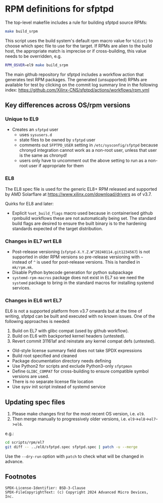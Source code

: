 # RPM definitions for sfptpd

The top-level makefile includes a rule for building sfptpd source RPMs:

```sh
make build_srpm
```

This script uses the build system's default rpm macro value for `%{dist}` to
choose which spec file to use for the target. If RPMs are alien to the build
host, the appropriate match is imprecise or if cross-building, this value
needs to be overridden, e.g.

```sh
RPM_OSVER=el9 make build_srpm
```

The main github repository for sfptpd includes a workflow action that generates
test RPM packages. The generated (unsupported) RPMs are available for test by
clicking on the commit log summary line in the following index:
<https://github.com/Xilinx-CNS/sfptpd/actions/workflows/rpm.yml>

## Key differences across OS/rpm versions

### Unique to EL9

* Creates an `sfptpd` user
   - uses `sysusers.d`
   - state files to be owned by `sfptpd` user
   - comments out `SFPTPD_USER` setting in `/etc/sysconfig/sfptpd` because
     chronyd integration cannot work as a non-root user, unless that user
     is the same as chronyd!
   - users only have to uncomment out the above setting to run as a non-root
     user if appropriate for them

### EL8

The EL8 spec file is used for the generic EL8+ RPM released and supported by
AMD Solarflare at <https://www.xilinx.com/download/drivers> as of v3.7.

Quirks for EL8 and later:

* Explicit `%set_build_flags` macro used because in containerised github
  rpmbuild workflows these are not automatically being set. The standard build
  flags are desired to ensure the built binary is to the hardening standards
  expected of the target distribution.

### Changes in EL7 wrt EL8

* Post-release versioning (`sfptpd-X.Y.Z.W^20240114.git1234567`) is not
  supported in older RPM versions so pre-release versioning with `~` instead of
  `^` is used for post-release versions. This is handled in `mk/rpm.mk`.
* Disable Python bytecode generation for python subpackage
* `systemd-rpm-macros` package does not exist in EL7 so we need the `systemd`
  package to bring in the standard macros for installing systemd services.

### Changes in EL6 wrt EL7

EL6 is not a supported platform from v3.7 onwards but at the time of writing,
sfptpd can be built and executed with no known issues. One of the following
approaches is needed:

1. Build on EL7 with glibc compat (used by github workflow).
2. Build on EL6 with backported kernel headers (untested).
3. Revert commit 31161af and reinstate any kernel compat defs (untested).

* Old-style license summary field does not take SPDX expressions
* Build root specified and cleaned
* Package documentation directory needs defining
* Use Python2 for scripts and exclude Python3-only `sfptpmon`
* Define `GLIBC_COMPAT` for cross-building to ensure compatible symbol
  versions are used.
* There is no separate license file location
* Use sysv init script instead of systemd service

## Updating spec files

1. Please make changes first for the most recent OS version, i.e. `el9`.
2. Then merge manually to progressively older versions,
   i.e. `el9`->`el8`->`el7`->`el6`.

e.g.:

```sh
cd scripts/rpm/el7
git diff -- ../el8/sfptpd.spec sfptpd.spec | patch -u --merge
```

Use the `--dry-run` option with `patch` to check what will be changed in
advance.

## Footnotes

```
SPDX-License-Identifier: BSD-3-Clause
SPDX-FileCopyrightText: (c) Copyright 2024 Advanced Micro Devices, Inc.
```
